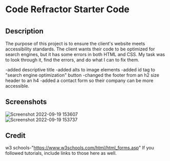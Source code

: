 # Code Refractor Starter Code
# <Challenge-1>

## Description

The purpose of this project is to ensure the client's website meets accessibility standards.
The client wants their code to be optimized for search engines, but it has some errors in both HTML and CSS. My task was to look through it, find the errors, and do what I can to fix them. 

-added descriptive title
-added alts to image elements
-added id tag to "search engine optimization" button
-changed the footer from an h2 size header to an h4
-added a contact form so their company can be more accessible. 

## Screenshots
![Screenshot 2022-09-19 153607](https://user-images.githubusercontent.com/112577325/191116856-2cc9b245-e2b1-41ee-867c-a59a6bf8aae9.png)  
![Screenshot 2022-09-19 153737](https://user-images.githubusercontent.com/112577325/191115699-b4227791-343b-43ab-b90b-5c56806c4b42.png)
## Credit

w3 schools-"https://www.w3schools.com/html/html_forms.asp"
If you followed tutorials, include links to those here as well.



